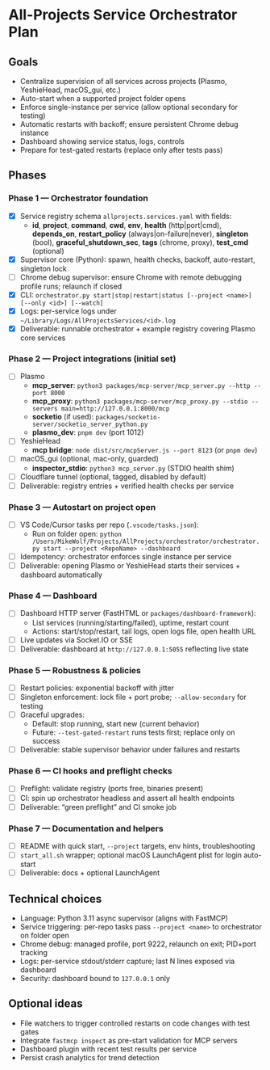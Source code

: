 # All-Projects Service Orchestrator Plan

## Goals
- Centralize supervision of all services across projects (Plasmo, YeshieHead, macOS_gui, etc.)
- Auto-start when a supported project folder opens
- Enforce single-instance per service (allow optional secondary for testing)
- Automatic restarts with backoff; ensure persistent Chrome debug instance
- Dashboard showing service status, logs, controls
- Prepare for test-gated restarts (replace only after tests pass)

## Phases

### Phase 1 — Orchestrator foundation
- [x] Service registry schema `allprojects.services.yaml` with fields:
  - **id**, **project**, **command**, **cwd**, **env**, **health** (http|port|cmd), **depends_on**, **restart_policy** (always|on-failure|never), **singleton** (bool), **graceful_shutdown_sec**, **tags** (chrome, proxy), **test_cmd** (optional)
- [x] Supervisor core (Python): spawn, health checks, backoff, auto-restart, singleton lock
- [ ] Chrome debug supervisor: ensure Chrome with remote debugging profile runs; relaunch if closed
- [x] CLI: `orchestrator.py start|stop|restart|status [--project <name>] [--only <id>] [--watch]`
- [x] Logs: per-service logs under `~/Library/Logs/AllProjectsServices/<id>.log`
- [x] Deliverable: runnable orchestrator + example registry covering Plasmo core services

### Phase 2 — Project integrations (initial set)
- [ ] Plasmo
  - **mcp_server**: `python3 packages/mcp-server/mcp_server.py --http --port 8000`
  - **mcp_proxy**: `python3 packages/mcp-server/mcp_proxy.py --stdio --servers main=http://127.0.0.1:8000/mcp`
  - **socketio** (if used): `packages/socketio-server/socketio_server_python.py`
  - **plasmo_dev**: `pnpm dev` (port 1012)
- [ ] YeshieHead
  - **mcp bridge**: `node dist/src/mcpServer.js --port 8123` (or `pnpm dev`)
- [ ] macOS_gui (optional, mac-only, guarded)
  - **inspector_stdio**: `python3 mcp_server.py` (STDIO health shim)
- [ ] Cloudflare tunnel (optional, tagged, disabled by default)
- [ ] Deliverable: registry entries + verified health checks per service

### Phase 3 — Autostart on project open
- [ ] VS Code/Cursor tasks per repo (`.vscode/tasks.json`):
  - Run on folder open: `python /Users/MikeWolf/Projects/AllProjects/orchestrator/orchestrator.py start --project <RepoName> --dashboard`
- [ ] Idempotency: orchestrator enforces single instance per service
- [ ] Deliverable: opening Plasmo or YeshieHead starts their services + dashboard automatically

### Phase 4 — Dashboard
- [ ] Dashboard HTTP server (FastHTML or `packages/dashboard-framework`):
  - List services (running/starting/failed), uptime, restart count
  - Actions: start/stop/restart, tail logs, open logs file, open health URL
- [ ] Live updates via Socket.IO or SSE
- [ ] Deliverable: dashboard at `http://127.0.0.1:5055` reflecting live state

### Phase 5 — Robustness & policies
- [ ] Restart policies: exponential backoff with jitter
- [ ] Singleton enforcement: lock file + port probe; `--allow-secondary` for testing
- [ ] Graceful upgrades:
  - Default: stop running, start new (current behavior)
  - Future: `--test-gated-restart` runs tests first; replace only on success
- [ ] Deliverable: stable supervisor behavior under failures and restarts

### Phase 6 — CI hooks and preflight checks
- [ ] Preflight: validate registry (ports free, binaries present)
- [ ] CI: spin up orchestrator headless and assert all health endpoints
- [ ] Deliverable: “green preflight” and CI smoke job

### Phase 7 — Documentation and helpers
- [ ] README with quick start, `--project` targets, env hints, troubleshooting
- [ ] `start_all.sh` wrapper; optional macOS LaunchAgent plist for login auto-start
- [ ] Deliverable: docs + optional LaunchAgent

## Technical choices
- Language: Python 3.11 async supervisor (aligns with FastMCP)
- Service triggering: per-repo tasks pass `--project <name>` to orchestrator on folder open
- Chrome debug: managed profile, port 9222, relaunch on exit; PID+port tracking
- Logs: per-service stdout/stderr capture; last N lines exposed via dashboard
- Security: dashboard bound to `127.0.0.1` only

## Optional ideas
- File watchers to trigger controlled restarts on code changes with test gates
- Integrate `fastmcp inspect` as pre-start validation for MCP servers
- Dashboard plugin with recent test results per service
- Persist crash analytics for trend detection
